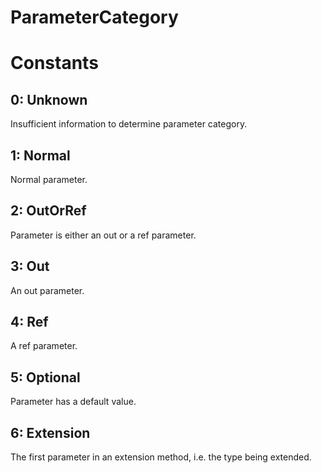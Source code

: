 # ParameterCategory

# Constants

## 0: Unknown

Insufficient information to determine parameter category.  

## 1: Normal

Normal parameter.  

## 2: OutOrRef

Parameter is either an out or a ref parameter.  

## 3: Out

An out parameter.  

## 4: Ref

A ref parameter.  

## 5: Optional

Parameter has a default value.  

## 6: Extension

The first parameter in an extension method, i.e. the type being extended.  

